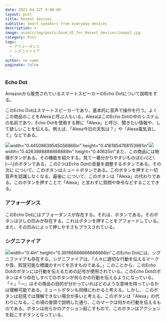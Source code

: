 ```yaml
---
date: 2021-04-22T 9:00:00
layout: post
title: Resent devises
subtitle: Smart speakers from everyday devices
description: >-
image: assets/img/posts/Good_UI_for_Resent_devises/image1.jpg
category: Post
tags: 
  - アフォーダンス
  - シグニファイア 
  - 
author: no name
paginate: false
---
```


### Echo Dot
Amazonから販売されているスマートスピーカーのEcho Dotについて説明をする。

このEcho
Dotはスマートスピーカーであり、基本的に音声で操作を行う。よくこの商品のことをAlexaと呼ぶ人もいる。AlexaはこのEcho
Dotの中のシステムの名前であり、Echo
Dotを使用する際に「Alexa」と呼び、聞きたい情報や、して欲しいことを伝える。例えば、「Alexa今日の天気は？」や「Alexa電気消して」などである。

![](../out_Docs_GoodUI2020/黒部_誠規/近年のGood_UIなデバイス/media/image2.jpg)width="0.44508639545056866in"
height="0.4161854768153981in"![](../out_Docs_GoodUI2020/黒部_誠規/近年のGood_UIなデバイス/media/image3.jpg)width="0.4263888888888889in"
height="0.40625in"また、この商品には物理ボタンがある。その機能を紹介する。見て一番分かりやすいものは\\[+\\]と\\[―\\]のボタンである。この2つはEcho
Dotの音量を調整するボタンである。その次に  について、このボタンはミュートボタンである。このボタンを押すと一切音声を認識しなくなる。最後に  について、このボタンは「Alexa」の代わりである。このボタンを押すことで「Alexa」と言わずに質問や命令などすることできる。

### アフォーダンス
このEcho
Dotにはアフォーダンスが存在する。それは、ボタンである。そのボタンは少しの凹みが存在する。これはボタンを押すことをアフォードしている。また、その凹みによって押しやすさもプラスされている。

### シグニファイア
![](../out_Docs_GoodUI2020/黒部_誠規/近年のGood_UIなデバイス/media/image2.jpg)width="0.4in"
height="0.39166666666666666in"このEcho
Dotには、シグニファイアも存在する。シグニファイアは、「人々に適切な行動を伝えるマークや音、知覚可能な標識のすべてを示すものである。」このことから、このEcho
Dotのボタンには行動を伝えるための記号が使用されている。このEcho
Dotのボタンは４つ存在しすべてのボタンが何らかの行動を伝えるようになっている。「＋」「―」はその商品の目的が分かっていればどのような意味を持っているかは理解可能である。ミュートボタンも同様にわかると考える。しかし、  このボタンは初見では理解できない場合が多いと考える。このボタンは「Alexa」の代わりになる。この項の冒頭で説明した通り、このマークは何かの行動を伝えるものである。ボタンは何らかのアクション起こすもので、このボタンはアクションを起こすボタンとなっている。

